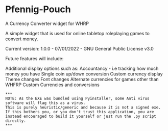 # Pfennig-Pouch
A Currency Converter widget for WHRP


A simple widget that is used for online tabletop roleplaying games to convert money.

Current version: 1.0.0 - 07/01/2022 - GNU General Public License v3.0


Future features will include:

  Additional display options such as:
    Accountancy - i.e tracking how much money you have
    Single coin up/down conversion
    Custom currency display
    Theme changes
    Font changes
    Alternate currencies for games other than WHFRP
    Custom Currencies and conversions
    
    ***
    NOTE: As the EXE was bundled using Pyinstaller, some Anti virus software will flag this as a virus. 
    This is purely heuristic/generic and because it is not a signed exe.
    If this bothers you, or you don't trust this application, you are instead encouraged to build it yourself or just run the .py script directly.
    ***
